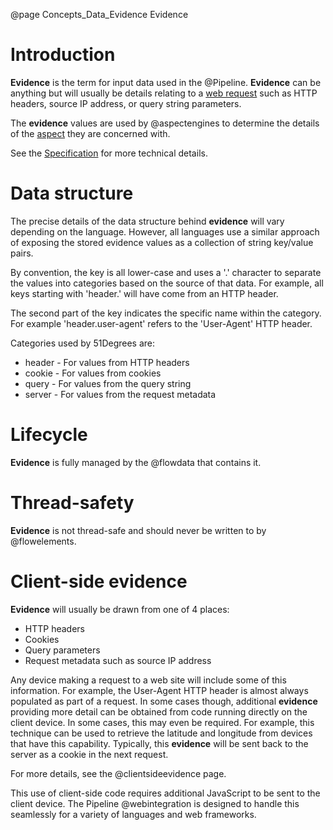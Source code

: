 @page Concepts_Data_Evidence Evidence


# Introduction

**Evidence** is the term for input data used in the @Pipeline. **Evidence** can be 
anything but will usually be details relating to a [web request](@term{WebRequest})
such as HTTP headers, source IP address, or query string parameters.

The **evidence** values are used by @aspectengines to determine the details of the 
[aspect](@term{Aspect}) they are concerned with.

See the
[Specification](https://github.com/51Degrees/specifications/blob/main/pipeline-specification/features/evidence.md#)
for more technical details.

# Data structure

The precise details of the data structure behind **evidence** will vary depending on the
language. However, all languages use a similar approach of exposing the stored evidence
values as a collection of string key/value pairs.

By convention, the key is all lower-case and uses a '.' character to separate the
values into categories based on the source of that data.
For example, all keys starting with 'header.' will have come from an HTTP header.

The second part of the key indicates the specific name within the category.
For example 'header.user-agent' refers to the 'User-Agent' HTTP header.

Categories used by 51Degrees are:

- header - For values from HTTP headers
- cookie - For values from cookies
- query - For values from the query string
- server - For values from the request metadata

# Lifecycle

**Evidence** is fully managed by the @flowdata that contains it.

# Thread-safety

**Evidence** is not thread-safe and should never be written to by @flowelements.

# Client-side evidence

**Evidence** will usually be drawn from one of 4 places:

* HTTP headers
* Cookies
* Query parameters
* Request metadata such as source IP address

Any device making a request to a web site will include some of this information.
For example, the User-Agent HTTP header is almost always populated as part of a
request.
In some cases though, additional **evidence** providing more detail can be obtained
from code running directly on the client device. In some cases, this may even be 
required.
For example, this technique can be used to retrieve the latitude and longitude 
from devices that have this capability.
Typically, this **evidence** will be sent back to the server as a cookie in the next request.

For more details, see the @clientsideevidence page.

This use of client-side code requires additional JavaScript to be sent to the client
device. The Pipeline @webintegration is designed to handle 
this seamlessly for a variety of languages and web frameworks.

